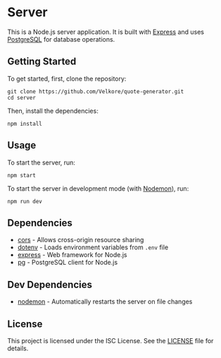 # Server

This is a Node.js server application. It is built with [Express](https://expressjs.com/) and uses [PostgreSQL](https://www.postgresql.org/) for database operations.

## Getting Started

To get started, first, clone the repository:

```
git clone https://github.com/Velkore/quote-generator.git
cd server
```

Then, install the dependencies:

```
npm install
```

## Usage

To start the server, run:

```
npm start
```

To start the server in development mode (with [Nodemon](https://nodemon.io/)), run:

```
npm run dev
```

## Dependencies

- [cors](https://www.npmjs.com/package/cors) - Allows cross-origin resource sharing
- [dotenv](https://www.npmjs.com/package/dotenv) - Loads environment variables from `.env` file
- [express](https://expressjs.com/) - Web framework for Node.js
- [pg](https://www.npmjs.com/package/pg) - PostgreSQL client for Node.js

## Dev Dependencies

- [nodemon](https://nodemon.io/) - Automatically restarts the server on file changes

## License

This project is licensed under the ISC License. See the [LICENSE](LICENSE) file for details.

